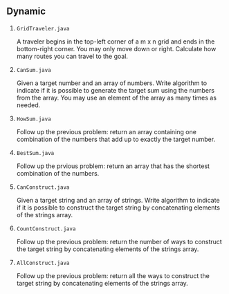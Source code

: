 ## Dynamic

1. `GridTraveler.java`

   A traveler begins in the top-left corner of a m x n grid and ends in the bottom-right corner. You may only move down or right. Calculate how many routes you can travel to the goal.

2. `CanSum.java`

   Given a target number and an array of numbers. Write algorithm to indicate if it is possible to generate the target sum using the numbers from the array. You may use an element of the array as many times as needed.

3. `HowSum.java`

   Follow up the previous problem: return an array containing one combination of the numbers that add up to exactly the target number.

4. `BestSum.java`

   Follow up the prvious problem: return an array that has the shortest combination of the numbers.

5. `CanConstruct.java`

   Given a target string and an array of strings. Write algorithm to indicate if it is possible to construct the target string by concatenating elements of the strings array.

6. `CountConstruct.java`

   Follow up the previous problem: return the number of ways to construct the target string by concatenating elements of the strings array.

7. `AllConstruct.java`

   Follow up the previous problem: return all the ways to construct the target string by concatenating elements of the strings array.
